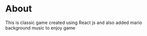 # About
This is classic game created using React js and also added mario background music to enjoy game

